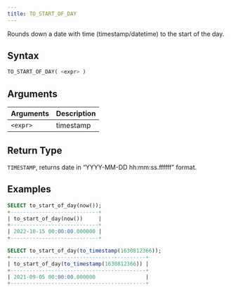 ```yaml
---
title: TO_START_OF_DAY
---
```


Rounds down a date with time (timestamp/datetime) to the start of the day.
## Syntax

```sql
TO_START_OF_DAY( <expr> )
```

## Arguments

| Arguments | Description |
|-----------|-------------|
| `<expr>`  | timestamp   |

## Return Type

`TIMESTAMP`, returns date in “YYYY-MM-DD hh:mm:ss.ffffff” format.

## Examples

```sql
SELECT to_start_of_day(now());
+----------------------------+
| to_start_of_day(now())     |
+----------------------------+
| 2022-10-15 00:00:00.000000 |
+----------------------------+

SELECT to_start_of_day(to_timestamp(1630812366));
+-------------------------------------------+
| to_start_of_day(to_timestamp(1630812366)) |
+-------------------------------------------+
| 2021-09-05 00:00:00.000000                |
+-------------------------------------------+
```
